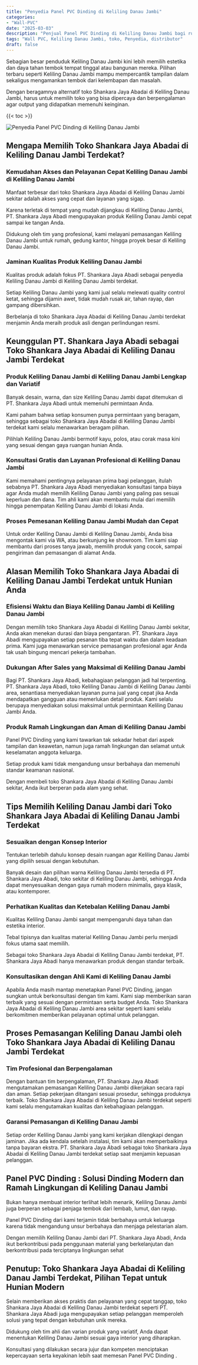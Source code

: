 ```yaml
---
title: "Penyedia Panel PVC Dinding di Keliling Danau Jambi"
categories: 
- "Wall-PVC"
date: "2025-03-03"
description: "Penjual Panel PVC Dinding di Keliling Danau Jambi bagi rumah, perkantoran, dan ritel. Panel unggulan, pilihan motif, variasi warna modern, beserta jasa instalasi dikerjakan oleh tenaga ahli berpengalaman serta garansi resmi!|Layanan distribusi Panel PVC Dinding di Keliling Danau Jambi untuk kebutuhan rumah, office, maupun toko, beserta produk berkualitas dan instalasi oleh tenaga ahli profesional dan garansi resmi.|Solusi Panel PVC Dinding di Keliling Danau Jambi yang terpercaya bagi tempat tinggal, kantor, dan gerai, bersama produk unggulan dan pemasangan oleh teknisi profesional serta jaminan resmi.|Distribusi Panel PVC Dinding di Keliling Danau Jambi untuk tempat tinggal, perkantoran, serta ritel, beserta produk terbaik dan pemasangan dikerjakan oleh teknisi ahli, disertai beserta kepastian resmi.}"
tags: "Wall PVC, Keliling Danau Jambi, toko, Penyedia, distributor"
draft: false
---
```


Sebagian besar penduduk Keliling Danau Jambi kini lebih memilih estetika dan daya tahan tembok tempat tinggal atau bangunan mereka. Pilihan terbaru seperti Keliling Danau Jambi mampu mempercantik tampilan dalam sekaligus mengamankan tembok dari kelembapan dan masalah.

Dengan beragamnya alternatif toko Shankara Jaya Abadai di Keliling Danau Jambi, harus untuk memilih toko yang bisa dipercaya dan berpengalaman agar output yang didapatkan memenuhi keinginan.

{{< toc >}}

![Penyedia Panel PVC Dinding di Keliling Danau Jambi](/images/Wall-PVC/Penyedia-Panel-PVC-Dinding-di-Keliling-Danau-Jambi.png)


## Mengapa Memilih Toko Shankara Jaya Abadai di Keliling Danau Jambi Terdekat?

### Kemudahan Akses dan Pelayanan Cepat Keliling Danau Jambi di Keliling Danau Jambi

Manfaat terbesar dari toko Shankara Jaya Abadai di Keliling Danau Jambi sekitar adalah akses yang cepat dan layanan yang sigap.

Karena terletak di tempat yang mudah dijangkau di Keliling Danau Jambi, PT. Shankara Jaya Abadi mengupayakan produk Keliling Danau Jambi cepat sampai ke tangan Anda.

Didukung oleh tim yang profesional, kami melayani pemasangan Keliling Danau Jambi untuk rumah, gedung kantor, hingga proyek besar di Keliling Danau Jambi.

### Jaminan Kualitas Produk Keliling Danau Jambi

Kualitas produk adalah fokus PT. Shankara Jaya Abadi sebagai penyedia Keliling Danau Jambi di Keliling Danau Jambi terdekat.

Setiap Keliling Danau Jambi yang kami jual selalu melewati quality control ketat, sehingga dijamin awet, tidak mudah rusak air, tahan rayap, dan gampang dibersihkan.

Berbelanja di toko Shankara Jaya Abadai di Keliling Danau Jambi terdekat menjamin Anda meraih produk asli dengan perlindungan resmi.

## Keunggulan PT. Shankara Jaya Abadi sebagai Toko Shankara Jaya Abadai di Keliling Danau Jambi Terdekat

### Produk Keliling Danau Jambi di Keliling Danau Jambi Lengkap dan Variatif

Banyak desain, warna, dan size Keliling Danau Jambi dapat ditemukan di PT. Shankara Jaya Abadi untuk memenuhi permintaan Anda.

Kami paham bahwa setiap konsumen punya permintaan yang beragam, sehingga sebagai toko Shankara Jaya Abadai di Keliling Danau Jambi terdekat kami selalu menawarkan beragam pilihan.

Pilihlah Keliling Danau Jambi bermotif kayu, polos, atau corak masa kini yang sesuai dengan gaya ruangan hunian Anda.

### Konsultasi Gratis dan Layanan Profesional di Keliling Danau Jambi

Kami memahami pentingnya pelayanan prima bagi pelanggan, itulah sebabnya PT. Shankara Jaya Abadi menyediakan konsultasi tanpa biaya agar Anda mudah memilih Keliling Danau Jambi yang paling pas sesuai keperluan dan dana. Tim ahli kami akan membantu mulai dari memilih hingga penempatan Keliling Danau Jambi di lokasi Anda.

### Proses Pemesanan Keliling Danau Jambi Mudah dan Cepat

Untuk order Keliling Danau Jambi di Keliling Danau Jambi, Anda bisa mengontak kami via WA, atau berkunjung ke showroom. Tim kami siap membantu dari proses tanya jawab, memilih produk yang cocok, sampai pengiriman dan pemasangan di alamat Anda.

## Alasan Memilih Toko Shankara Jaya Abadai di Keliling Danau Jambi Terdekat untuk Hunian Anda

### Efisiensi Waktu dan Biaya Keliling Danau Jambi di Keliling Danau Jambi

Dengan memilih toko Shankara Jaya Abadai di Keliling Danau Jambi sekitar, Anda akan menekan durasi dan biaya pengantaran. PT. Shankara Jaya Abadi mengupayakan setiap pesanan tiba tepat waktu dan dalam keadaan prima. Kami juga menawarkan service pemasangan profesional agar Anda tak usah bingung mencari pekerja tambahan.

### Dukungan After Sales yang Maksimal di Keliling Danau Jambi

Bagi PT. Shankara Jaya Abadi, kebahagiaan pelanggan jadi hal terpenting. PT. Shankara Jaya Abadi, toko Keliling Danau Jambi di Keliling Danau Jambi area, senantiasa menyediakan layanan purna jual yang cepat jika Anda mendapatkan gangguan atau memerlukan detail produk. Kami selalu berupaya menyediakan solusi maksimal untuk permintaan Keliling Danau Jambi Anda.

### Produk Ramah Lingkungan dan Aman di Keliling Danau Jambi

 Panel PVC Dinding  yang kami tawarkan tak sekadar hebat dari aspek tampilan dan keawetan, namun juga ramah lingkungan dan selamat untuk keselamatan anggota keluarga.

Setiap produk kami tidak mengandung unsur berbahaya dan memenuhi standar keamanan nasional.

Dengan membeli toko Shankara Jaya Abadai di Keliling Danau Jambi sekitar, Anda ikut berperan pada alam yang sehat.

## Tips Memilih Keliling Danau Jambi dari Toko Shankara Jaya Abadai di Keliling Danau Jambi Terdekat

### Sesuaikan dengan Konsep Interior 

Tentukan terlebih dahulu konsep desain ruangan agar Keliling Danau Jambi yang dipilih sesuai dengan kebutuhan.

Banyak desain dan pilihan warna Keliling Danau Jambi tersedia di PT. Shankara Jaya Abadi, toko sekitar di Keliling Danau Jambi, sehingga Anda dapat menyesuaikan dengan gaya rumah modern minimalis, gaya klasik, atau kontemporer.

### Perhatikan Kualitas dan Ketebalan Keliling Danau Jambi

Kualitas Keliling Danau Jambi sangat mempengaruhi daya tahan dan estetika interior.

Tebal tipisnya dan kualitas material Keliling Danau Jambi perlu menjadi fokus utama saat memilih.

Sebagai toko Shankara Jaya Abadai di Keliling Danau Jambi terdekat, PT. Shankara Jaya Abadi hanya menawarkan produk dengan standar terbaik.

### Konsultasikan dengan Ahli Kami di Keliling Danau Jambi

Apabila Anda masih mantap menetapkan Panel PVC Dinding, jangan sungkan untuk berkonsultasi dengan tim kami. Kami siap memberikan saran terbaik yang sesuai dengan permintaan serta budget Anda. Toko Shankara Jaya Abadai di Keliling Danau Jambi area sekitar seperti kami selalu berkomitmen memberikan pelayanan optimal untuk pelanggan.

## Proses Pemasangan Keliling Danau Jambi oleh Toko Shankara Jaya Abadai di Keliling Danau Jambi Terdekat

### Tim Profesional dan Berpengalaman

Dengan bantuan tim berpengalaman, PT. Shankara Jaya Abadi mengutamakan pemasangan Keliling Danau Jambi dikerjakan secara rapi dan aman. Setiap pekerjaan ditangani sesuai prosedur, sehingga produknya terbaik. Toko Shankara Jaya Abadai di Keliling Danau Jambi terdekat seperti kami selalu mengutamakan kualitas dan kebahagiaan pelanggan.

### Garansi Pemasangan di Keliling Danau Jambi

Setiap order Keliling Danau Jambi yang kami kerjakan dilengkapi dengan jaminan. Jika ada kendala setelah instalasi, tim kami akan memperbaikinya tanpa bayaran ekstra. PT. Shankara Jaya Abadi sebagai toko Shankara Jaya Abadai di Keliling Danau Jambi terdekat setiap saat menjamin kepuasan pelanggan.

##  Panel PVC Dinding : Solusi Dinding Modern dan Ramah Lingkungan di Keliling Danau Jambi

Bukan hanya membuat interior terlihat lebih menarik, Keliling Danau Jambi juga berperan sebagai penjaga tembok dari lembab, lumut, dan rayap.

 Panel PVC Dinding  dari kami terjamin tidak berbahaya untuk keluarga karena tidak mengandung unsur berbahaya dan menjaga pelestarian alam.

Dengan memilih Keliling Danau Jambi dari PT. Shankara Jaya Abadi, Anda ikut berkontribusi pada penggunaan material yang berkelanjutan dan berkontribusi pada terciptanya lingkungan sehat

## Penutup: Toko Shankara Jaya Abadai di Keliling Danau Jambi Terdekat, Pilihan Tepat untuk Hunian Modern

Selain memberikan akses praktis dan pelayanan yang cepat tanggap, toko Shankara Jaya Abadai di Keliling Danau Jambi terdekat seperti PT. Shankara Jaya Abadi juga mengupayakan setiap pelanggan memperoleh solusi yang tepat dengan kebutuhan unik mereka.

Didukung oleh tim ahli dan varian produk yang variatif, Anda dapat menentukan Keliling Danau Jambi sesuai gaya interior yang diharapkan.

Konsultasi yang dilakukan secara jujur dan kompeten menciptakan kepercayaan serta keyakinan lebih saat memesan  Panel PVC Dinding .